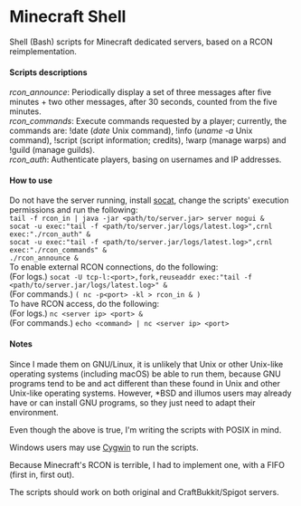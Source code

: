 # Minecraft Shell
Shell (Bash) scripts for Minecraft dedicated servers, based on a RCON reimplementation.

#### Scripts descriptions
*rcon_announce*: Periodically display a set of three messages after five minutes + two other messages, after 30 seconds, counted from the five minutes.\
*rcon_commands*: Execute commands requested by a player; currently, the commands are: !date (*date* Unix command), !info (*uname -a* Unix command), !script (script information; credits), !warp (manage warps) and !guild (manage guilds).\
*rcon_auth*: Authenticate players, basing on usernames and IP addresses.

#### How to use
Do not have the server running, install [socat](http://www.dest-unreach.org/socat), change the scripts' execution permissions and run the following:\
`tail -f rcon_in | java -jar <path/to/server.jar> server nogui &`\
`socat -u exec:"tail -f <path/to/server.jar/logs/latest.log>",crnl exec:"./rcon_auth" &`\
`socat -u exec:"tail -f <path/to/server.jar/logs/latest.log>",crnl exec:"./rcon_commands" &`\
`./rcon_announce &`\
To enable external RCON connections, do the following:\
(For logs.) `socat -U tcp-l:<port>,fork,reuseaddr exec:"tail -f <path/to/server.jar/logs/latest.log>" &`\
(For commands.) `( nc -p<port> -kl > rcon_in & )`\
To have RCON access, do the following:\
(For logs.) `nc <server ip> <port> &`\
(For commands.) `echo <command> | nc <server ip> <port>`

#### Notes
Since I made them on GNU/Linux, it is unlikely that Unix or other Unix-like operating systems (including macOS) be able to run them, because GNU programs tend to be and act different than these found in Unix and other Unix-like operating systems. However, *BSD and illumos users may already have or can install GNU programs, so they just need to adapt their environment.

Even though the above is true, I'm writing the scripts with POSIX in mind.

Windows users may use [Cygwin](https://cygwin.com) to run the scripts.

Because Minecraft's RCON is terrible, I had to implement one, with a FIFO (first in, first out).

The scripts should work on both original and CraftBukkit/Spigot servers.
